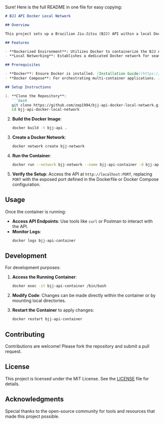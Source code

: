 Sure! Here is the full README in one file for easy copying:

```markdown
# BJJ API Docker Local Network

## Overview

This project sets up a Brazilian Jiu-Jitsu (BJJ) API within a local Docker network, facilitating isolated development and testing environments.

## Features

- **Dockerized Environment**: Utilizes Docker to containerize the BJJ API, ensuring consistent environments across different setups.
- **Local Networking**: Establishes a dedicated Docker network for seamless communication between containers without external interference.

## Prerequisites

- **Docker**: Ensure Docker is installed. [Installation Guide](https://docs.docker.com/get-docker/)
- **Docker Compose**: For orchestrating multi-container applications. [Installation Guide](https://docs.docker.com/compose/install/)

## Setup Instructions

1. **Clone the Repository**:
   ```bash
   git clone https://github.com/zep1994/bjj-api-docker-local-network.git
   cd bjj-api-docker-local-network
   ```

2. **Build the Docker Image**:
   ```bash
   docker build -t bjj-api .
   ```

3. **Create a Docker Network**:
   ```bash
   docker network create bjj-network
   ```

4. **Run the Container**:
   ```bash
   docker run --network bjj-network --name bjj-api-container -d bjj-api
   ```

5. **Verify the Setup**:
   Access the API at `http://localhost:PORT`, replacing `PORT` with the exposed port defined in the Dockerfile or Docker Compose configuration.

## Usage

Once the container is running:

- **Access API Endpoints**: Use tools like `curl` or Postman to interact with the API.
- **Monitor Logs**:
  ```bash
  docker logs bjj-api-container
  ```

## Development

For development purposes:

1. **Access the Running Container**:
   ```bash
   docker exec -it bjj-api-container /bin/bash
   ```

2. **Modify Code**: Changes can be made directly within the container or by mounting local directories.

3. **Restart the Container** to apply changes:
   ```bash
   docker restart bjj-api-container
   ```

## Contributing

Contributions are welcome! Please fork the repository and submit a pull request.

## License

This project is licensed under the MIT License. See the [LICENSE](LICENSE) file for details.

## Acknowledgments

Special thanks to the open-source community for tools and resources that made this project possible.
```
